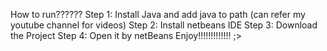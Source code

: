 How to run??????
Step 1: Install Java and add java to path (can refer my youtube channel for videos)
Step 2: Install netbeans IDE
Step 3: Download the Project
Step 4: Open it by netBeans
 Enjoy!!!!!!!!!!!!! ;>
